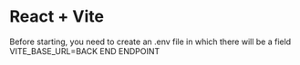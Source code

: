 # React + Vite

Before starting, you need to create an .env file in which there will be a field VITE_BASE_URL=BACK END ENDPOINT
